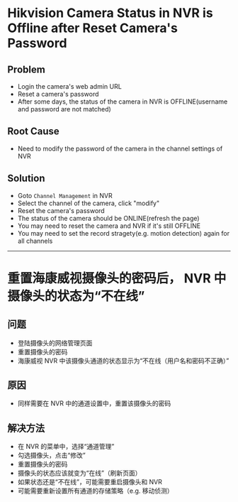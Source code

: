 # Hikvision Camera Status in NVR is Offline after Reset Camera's Password

## Problem
* Login the camera's web admin URL
* Reset a camera's password
* After some days, the status of the camera in NVR is OFFLINE(username and password are not matched)

## Root Cause
* Need to modify the password of the camera in the channel settings of NVR

## Solution
* Goto `Channel Management` in NVR
* Select the channel of the camera, click "modify"
* Reset the camera's password
* The status of the camera should be ONLINE(refresh the page)
* You may need to reset the camera and NVR if it's still OFFLINE
* You may need to set the record stragety(e.g. motion detection) again for all channels

---------------

# 重置海康威视摄像头的密码后， NVR 中摄像头的状态为“不在线”

## 问题
* 登陆摄像头的网络管理页面
* 重置摄像头的密码
* 海康威视 NVR 中该摄像头通道的状态显示为“不在线（用户名和密码不正确）”

## 原因
* 同样需要在 NVR 中的通道设置中，重置该摄像头的密码

## 解决方法
* 在 NVR 的菜单中，选择“通道管理”
* 勾选摄像头，点击“修改”
* 重置摄像头的密码
* 摄像头的状态应该就变为“在线”（刷新页面）
* 如果状态还是“不在线”，可能需要重启摄像头和 NVR
* 可能需要重新设置所有通道的存储策略（e.g. 移动侦测）
